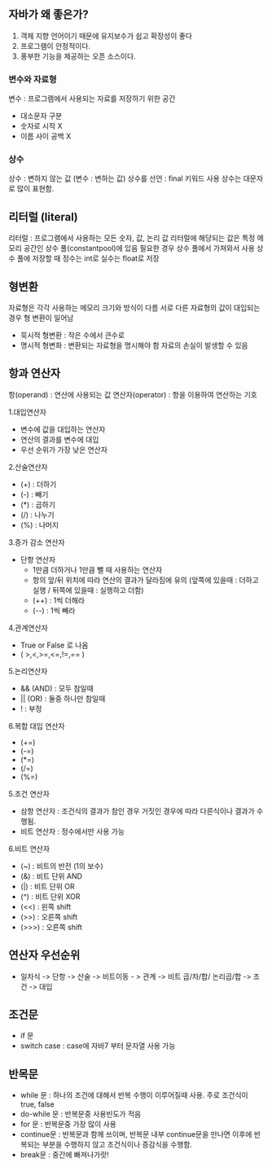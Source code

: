 ## 자바가 왜 좋은가?

1. 객체 지향 언어이기 때문에 유지보수가 쉽고 확장성이 좋다
2. 프로그램이 안정적이다.
3. 풍부한 기능을 제공하는 오픈 소스이다.


### 변수와 자료형

변수 : 프로그램에서 사용되는 자료를 저장하기 위한 공간
 - 대소문자 구분
 - 숫자로 시작 X 
 - 이름 사이 공백 X
 

### 상수
상수 : 변하지 않는 값 (변수 : 변하는 값)
상수를 선언 :  final 키워드 사용
상수는 대문자로 많이 표현함.


## 리터럴 (literal)
리터럴 : 프로그램에서 사용하는 모든 숫자, 값, 논리 값
리터럴에 해당되는 값은 특정 메모리 공간인 상수 풀(constantpool)에 있음
필요한 경우 상수 풀에서 가져와서 사용
상수 풀에 저장할 때 정수는 int로 실수는 float로 저장


## 형변환
자료형은 각각 사용하는 메모리 크기와 방식이 다름
서로 다른 자료형의 값이 대입되는 경우 형 변환이 일어남
- 묵시적 형변환 : 작은 수에서 큰수로 
- 명시적 형변화 : 변환되는 자료형을 명시해야 함 자료의 손실이 발생할 수 있음


## 항과 연산자
항(operand) : 연산에 사용되는 값
연산자(operator) : 항을 이용하여 연산하는 기호

1.대입연산자
 - 변수에 값을 대입하는 연산자
 - 연산의 결과를 변수에 대입
 - 우선 순위가 가장 낮은 연산자

2.산술연산자
 - (+) : 더하기
 - (-) : 빼기
 - (*) : 곱하기
 - (/) : 나누기
 - (%) : 나머지

3.증가 감소 연산자
 - 단항 연산자
   - 1만큼 더하거나 1만큼 뺄 때 사용하는 연산자
   - 항의 앞/뒤 위치에 따라 연산의 결과가 달라짐에 유의
     (앞쪽에 있을때 : 더하고 실행 / 뒤쪽에 있을때 : 실행하고 더함)
   - (++) : 1씩 더해라 
   - (--) : 1씩 빼라

4.관계연산자
 - True or False 로 나옴
  - ( >,<,>=,<=,!=,== )

5.논리연산자
 - && (AND) : 모두 참일때
 - || (OR) : 둘중 하나만 참일때
 - ! : 부정

6.복합 대입 연산자
 - (+=)
 - (-=)
 - (*=)
 - (/=)
 - (%=)

5.조건 연산자
 - 삼항 연산자 : 조건식의 결과가 참인 경우 거짓인 경우에 따라 다른식이나 결과가 수행됨.
 - 비트 연산자 : 정수에서만 사용 가능

6.비트 연산자
 - (~) : 비트의 반전 (1의 보수)
 - (&) : 비트 단위 AND
 - (|) : 비트 단위 OR
 - (^) : 비트 단위 XOR
 - (<<) : 왼쪽 shift
 - (>>) : 오른쪽 shift
 - (>>>) : 오른쪽 shift


## 연산자 우선순위
 - 일차식 -> 단항 -> 산술 -> 비트이동 - > 관계 -> 비트 곱/차/합/ 논리곱/합 -> 조건 -> 대입


## 조건문
 - if 문 
 - switch case : case에 자바7 부터 문자열 사용 가능

## 반목문
 - while 문 :  하나의 조건에 대해서 반복 수행이 이루어질때 사용. 주로 조건식이 true, false
 - do-while 문 : 반복문중 사용빈도가 적음
 - for 문 : 반복문중 가장 많이 사용
 - continue문 : 반복문과 함께 쓰이며, 반복문 내부 continue문을 만나면 이후에 반복되는 부분을 수행하지 않고 조건식이나 증감식을 수행함.
 - break문 : 중간에 빠져나가랏!

